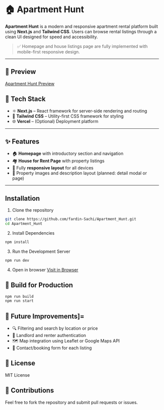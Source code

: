 # 🏠 Apartment Hunt

**Apartment Hunt** is a modern and responsive apartment rental platform built using **Next.js** and **Tailwind CSS**. Users can browse rental listings through a clean UI designed for speed and accessibility.

> ✅ Homepage and house listings page are fully implemented with mobile-first responsive design.

---
<!--
## 🔗 Live Demo

- 🌐 [Visit Apartment Hunt (if deployed)](https://your-deployment-link.com)  
  *(Replace with actual URL when available)*

--- -->

## 📸 Preview

[Apartment Hunt Preview](Apartment_Hunt.gif) <!-- Replace with an actual screenshot or remove this line if not available -->

## 🧰 Tech Stack

- ⚛️ **Next.js** – React framework for server-side rendering and routing
- 🎨 **Tailwind CSS** – Utility-first CSS framework for styling
- 🌐 **Vercel** – (Optional) Deployment platform

---

## ✨ Features

- 🏠 **Homepage** with introductory section and navigation
- 🏘️ **House for Rent Page** with property listings
- 📱 Fully **responsive layout** for all devices
- 📸 Property images and description layout (planned: detail modal or page)

---

## Installation

1. Clone the repository
```bash
git clone https://github.com/fardin-Sachi/Apartment_Hunt.git
cd Apartment_Hunt
```

2. Install Dependencies
```bash
npm install
```

3. Run the Development Server
```bash
npm run dev
```

4. Open in browser
[Visit in Browser](http://localhost:3000)

## 🚀 Build for Production
```bash
npm run build
npm run start
```

## 📌 Future Improvements]=
- 🔍 Filtering and search by location or price
- 🧑 Landlord and renter authentication
- 🗺️ Map integration using Leaflet or Google Maps API
- 💬 Contact/booking form for each listing

## 📄 License
MIT License

## 🤝 Contributions
Feel free to fork the repository and submit pull requests or issues.
